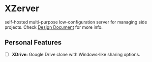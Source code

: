 # XZerver

self-hosted multi-purpose low-configuration server for managing side projects. Check [Design Document](./docs/Design%20Document.md) for more info.

## Personal Features

- [ ] **XDrive:** Google Drive clone with Windows-like sharing options.